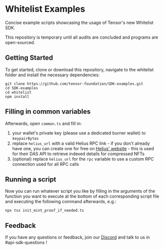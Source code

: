 # Whitelist Examples
Concise example scripts showcasing the usage of Tensor's new Whitelist SDK.

This repository is temporary until all audits are concluded and programs are open-sourced.

## Getting Started
To get started, clone or download this repository, navigate to the whitelist folder and install the necessary dependencies:
```shell
git clone https://github.com/tensor-foundation/SDK-examples.git
cd SDK-examples
cd whitelist
npm install
```

## Filling in common variables
Afterwards, open `common.ts` and fill in:
1. your wallet's private key (please use a dedicated burner wallet) to `keypairBytes` 
2. replace `helius_url` with a valid Helius RPC link - if you don't already have one, you can create one for free on [Helius' website](https://dev.helius.xyz/dashboard/app) - this is used for their DAS API to retrieve indexed details for compressed NFTs
3. (optional) replace `helius_url` for the `rpc` variable to use a custom RPC connection used for all RPC calls

## Running a script
Now you can run whatever script you like by filling in the arguments of the function you want to execute at the bottom of each corresponding script file and executing the following command afterwards, e.g.:
```shell
npx tsx init_mint_proof_if_needed.ts
```

## Feedback

If you have any questions or feedback, join our [Discord](https://discord.com/invite/6S3pRkfedB) and talk to us in #api-sdk-questions !